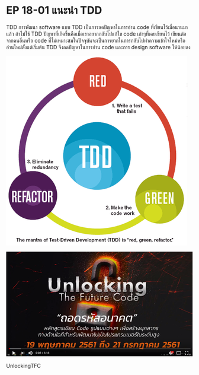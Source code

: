 # EP 18-01 แนะนำ TDD

TDD
การพัฒนา software แบบ TDD เป็นการลดปัญหาในการอ่าน code ที่เขียนไว้เมื่อนานมาแล้ว ถ้าไม่ใช้ TDD ปัญหาที่เกิดขึ้นคือเมื่อเราอยากกลับไปแก้ใข code เก่าๆที่เคยเขียนไว้ เขียนต่อจากคนอื่นหรือ code ที่ไม่เหมาะสมในปัจจุบันจะเป็นการยากในการกลับไปทำความเข้าใจใหม่หรืออ่านใหม่ตั้งแต่เริ่มต้น TDD จึงลดปัญหาในการอ่าน code และการ design software ให้น้อยลง

![](images/EP18/01.png)

[![IMAGE ALT TEXT HERE](images/EP18/00.PNG)](https://youtu.be/fSkxiUxmXZ4)

UnlockingTFC
